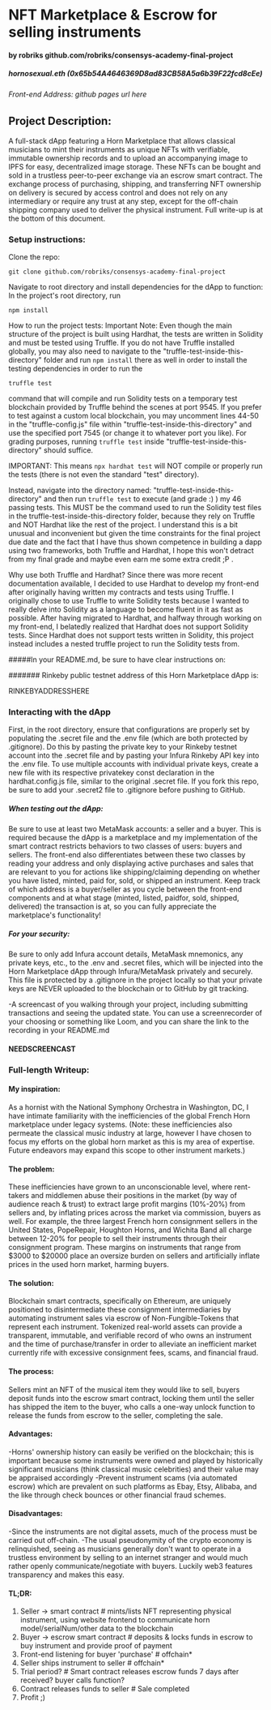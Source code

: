 # NFT Marketplace & Escrow for selling instruments
#### by robriks github.com/robriks/consensys-academy-final-project
##### hornosexual.eth (0x65b54A4646369D8ad83CB58A5a6b39F22fcd8cEe)
###### Front-end Address: github pages url here


## Project Description:
A full-stack dApp featuring a Horn Marketplace that allows classical musicians to mint their instruments as unique NFTs with verifiable, immutable ownership records and to upload an accompanying image to IPFS for easy, decentralized image storage. These NFTs can be bought and sold in a trustless peer-to-peer exchange via an escrow smart contract. The exchange process of purchasing, shipping, and transferring NFT ownership on delivery is secured by access control and does not rely on any intermediary or require any trust at any step, except for the off-chain shipping company used to deliver the physical instrument. Full write-up is at the bottom of this document.

### Setup instructions:
Clone the repo:
```
git clone github.com/robriks/consensys-academy-final-project
```

Navigate to root directory and install dependencies for the dApp  to function:
In the project's root directory, run 
```
npm install
```

How to run the project tests:
Important Note: Even though the main structure of the project is built using Hardhat, the tests are written in Solidity and must be tested using Truffle.  If you do not have Truffle installed globally, you may also need to navigate to the "truffle-test-inside-this-directory" folder and run 
`npm install`
there as well in order to install the testing dependencies in order to run the 
```
truffle test
```
command that will compile and run Solidity tests on a temporary test blockchain provided by Truffle behind the scenes at port 9545. If you prefer to test against a custom local blockchain, you may uncomment lines 44-50 in the "truffle-config.js" file within "truffle-test-inside-this-directory" and use the specified port 7545 (or change it to whatever port you like). For grading purposes, running `truffle test` inside "truffle-test-inside-this-directory" should suffice.  

IMPORTANT: This means `npx hardhat test` will NOT compile or properly run the tests (there is not even the standard "test" directory).

Instead, navigate into the directory named: "truffle-test-inside-this-directory" and then run `truffle test` to execute (and grade :) ) my 46 passing tests. This MUST be the command used to run the Solidity test files in the truffle-test-inside-this-directory folder, because they rely on Truffle and NOT Hardhat like the rest of the project. I understand this is a bit unusual and inconvenient but given the time constraints for the final project due date and the fact that I have thus shown competence in building a dapp using two frameworks, both Truffle and Hardhat, I hope this won't detract from my final grade and maybe even earn me some extra credit ;P .

Why use both Truffle and Hardhat?  Since there was more recent documentation available, I decided to use Hardhat to develop my front-end after originally having written my contracts and tests using Truffle. I originally chose to use Truffle to write Solidity tests because I wanted to really delve into Solidity as a language to become fluent in it as fast as possible. After having migrated to Hardhat, and halfway through working on my front-end, I belatedly realized that Hardhat does not support Solidity tests. Since Hardhat does not support tests written in Solidity, this project instead includes a nested truffle project to run the Solidity tests from.


#####In your README.md, be sure to have clear instructions on: 

####### Rinkeby public testnet address of this Horn Marketplace dApp is:

RINKEBYADDRESSHERE

### Interacting with the dApp
First, in the root directory, ensure that configurations are properly set by populating the .secret file and the .env file (which are both protected by .gitignore). Do this by pasting the private key to your Rinkeby testnet account into the .secret file and by pasting your Infura Rinkeby API key into the .env file. To use multiple accounts with individual private keys, create a new file with its respective privatekey const declaration in the hardhat.config.js file, similar to the original .secret file. If you fork this repo, be sure to add your .secret2 file to .gitignore before pushing to GitHub.

##### When testing out the dApp:
Be sure to use at least two MetaMask accounts: a seller and a buyer. This is required because the dApp is a marketplace and my implementation of the smart contract restricts behaviors to two classes of users: buyers and sellers. The front-end also differentiates between these two classes by reading your address and only displaying active purchases and sales that are relevant to you for actions like shipping/claiming depending on whether you have listed, minted, paid for, sold, or shipped an instrument. Keep track of which address is a buyer/seller as you cycle between the front-end components and at what stage (minted, listed, paidfor, sold, shipped, delivered) the transaction is at, so you can fully appreciate the marketplace's functionality!

##### For your security: 
Be sure to only add Infura account details, MetaMask mnemonics, any private keys, etc., to the .env and .secret files, which will be injected into the Horn Marketplace dApp through Infura/MetaMask privately and securely. This file is protected by a .gitignore in the project locally so that your private keys are NEVER uploaded to the blockchain or to GitHub by git tracking.


-A screencast of you walking through your project, including submitting transactions and seeing the updated state. You can use a screenrecorder of your choosing or something like Loom, and you can share the link to the recording in your README.md

#### NEEDSCREENCAST


### Full-length Writeup:

#### My inspiration:
As a hornist with the National Symphony Orchestra in Washington, DC, I have intimate familiarity with the inefficiencies of the global French Horn marketplace under legacy systems. (Note: these inefficiencies also permeate the classical music industry at large, however I have chosen to focus my efforts on the global horn market as this is my area of expertise. Future endeavors may expand this scope to other instrument markets.)

#### The problem:
These inefficiencies have grown to an unconscionable level, where rent-takers and middlemen abuse their positions in the market (by way of audience reach & trust) to extract large profit margins (10%-20%) from sellers and, by inflating prices across the market via commission, buyers as well. For example, the three largest French horn consignment sellers in the United States, PopeRepair, Houghton Horns, and Wichita Band all charge between 12-20% for people to sell their instruments through their consignment program. These margins on instruments that range from $3000 to $20000 place an oversize burden on sellers and artificially inflate prices in the used horn market, harming buyers.

#### The solution:
Blockchain smart contracts, specifically on Ethereum, are uniquely positioned to disintermediate these consignment intermediaries by automating instrument sales via escrow of Non-Fungible-Tokens that represent each instrument. Tokenized real-world assets can provide a transparent, immutable, and verifiable record of who owns an instrument and the time of purchase/transfer in order to alleviate an inefficient market currently rife with excessive consignment fees, scams, and financial fraud.

#### The process:
Sellers mint an NFT of the musical item they would like to sell, buyers deposit funds into the escrow smart contract, locking them until the seller has shipped the item to the buyer, who calls a one-way unlock function to release the funds from escrow to the seller, completing the sale.

#### Advantages:
-Horns' ownership history can easily be verified on the blockchain; this is important because some instruments were owned and played by historically significant musicians (think classical music celebrities) and their value may be appraised accordingly
-Prevent instrument scams (via automated escrow) which are prevalent on such platforms as Ebay, Etsy, Alibaba, and the like through check bounces or other financial fraud schemes.

#### Disadvantages:
-Since the instruments are not digital assets, much of the process must be carried out off-chain. 
-The usual pseudonymity of the crypto economy is relinquished, seeing as musicians generally don't want to operate in a trustless environment by selling to an internet stranger and would much rather openly communicate/negotiate with buyers. Luckily web3 features transparency and makes this easy.

#### TL;DR:

1. Seller -> smart contract                 # mints/lists NFT representing physical instrument, using website frontend to communicate horn model/serialNum/other data to the blockchain
2. Buyer -> escrow smart contract           # deposits & locks funds in escrow to buy instrument and provide proof of payment
3. Front-end listening for buyer 'purchase' # offchain*
4. Seller ships instrument to seller        # offchain* 
5. Trial period?                            # Smart contract releases escrow funds 7 days after received? buyer calls function?
6. Contract releases funds to seller        # Sale completed
7. Profit ;) 
